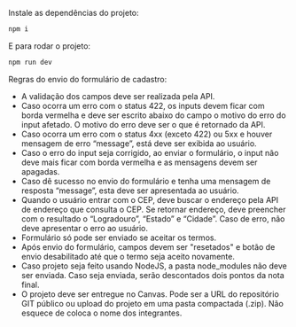 Instale as dependências do projeto:
```bash
npm i
```

E para rodar o projeto: 
```bash
npm run dev
```

Regras do envio do formulário de cadastro:

- A validação dos campos deve ser realizada pela API.
- Caso ocorra um erro com o status 422, os inputs devem ficar com borda vermelha e deve ser escrito abaixo do campo o motivo do erro do input afetado. O motivo do erro deve ser o que é retornado da API.
- Caso ocorra um erro com o status 4xx (exceto 422) ou 5xx e houver mensagem de erro “message”, está deve ser exibida ao usuário.
- Caso o erro do input seja corrigido, ao enviar o formulário, o input não deve mais ficar com borda vermelha e as mensagens devem ser apagadas.
- Caso dê sucesso no envio do formulário e tenha uma mensagem de resposta “message”, esta deve ser apresentada ao usuário.
- Quando o usuário entrar com o CEP, deve buscar o endereço pela API de endereço que consulta o CEP. Se retornar endereço, deve preencher com o resultado o “Logradouro”, “Estado” e “Cidade”. Caso de erro, não deve apresentar o erro ao usuário.
- Formulário só pode ser enviado se aceitar os termos.
- Após envio do formulário, campos devem ser "resetados" e botão de envio desabilitado até que o termo seja aceito novamente.
- Caso projeto seja feito usando NodeJS, a pasta node_modules não deve ser enviada. Caso seja enviada, serão descontados dois pontos da nota final.
- O projeto deve ser entregue no Canvas. Pode ser a URL do repositório GIT público ou upload do projeto em uma pasta compactada (.zip). Não esquece de coloca o nome dos integrantes.